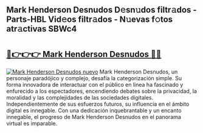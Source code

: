 ## Mark Henderson Desnudos D𝚎sn𝚞dos filtr𝚊dos - Parts-HBL Vid𝚎os filtr𝚊dos - N𝚞evas f𝚘tos atr𝚊ctivas SBWc4

# <h2><a href="http://mb88gjw.tromn.icu/?c=Mark+Henderson+Desnudos">🔗👉👉👉 Mark Henderson Desnudos 🔗🔗</a></h2>

[![Mark Henderson Desnudos nuevo](https://i.imgur.com/pEAQMta.gif)](http://mb88gjw.tromn.icu/?c=Mark+Henderson+Desnudos)
Mark Henderson Desnudos, un personaje paradójico y complejo, desafía la categorización simple. Su forma innovadora de interactuar con el público en línea ha fascinado y enfurecido a los espectadores, encendiendo debates sobre la privacidad, la moralidad y las complejidades de las sociedades digitales. Independientemente de sus esfuerzos futuros, su influencia en el ámbito digital es innegable. Con una dedicación inquebrantable y un encanto innegable, el progreso de Mark Henderson Desnudos en el panorama virtual es imparable.
